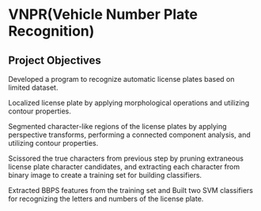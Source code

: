 # VNPR(Vehicle Number Plate Recognition)
## Project Objectives

Developed a program to recognize automatic license plates based on limited dataset.

Localized license plate by applying morphological operations and utilizing contour properties.

Segmented character-like regions of the license plates by applying perspective transforms, performing a connected component analysis, and utilizing contour properties.

Scissored the true characters from previous step by pruning extraneous license plate character candidates, and extracting each character from binary image to create a training set for building classifiers.

Extracted BBPS features from the training set and Built two SVM classifiers for recognizing the letters and numbers of the license plate.

